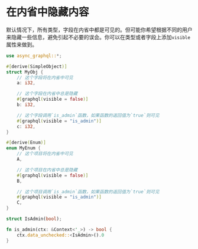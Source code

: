# 在内省中隐藏内容

默认情况下，所有类型，字段在内省中都是可见的。但可能你希望根据不同的用户来隐藏一些信息，避免引起不必要的误会。你可以在类型或者字段上添加`visible`属性来做到。

```rust
use async_graphql::*;

#[derive(SimpleObject)]
struct MyObj {
    // 这个字段将在内省中可见
    a: i32,

    // 这个字段在内省中总是隐藏
    #[graphql(visible = false)]
    b: i32,

    // 这个字段调用`is_admin`函数，如果函数的返回值为`true`则可见
    #[graphql(visible = "is_admin")]
    c: i32,
}

#[derive(Enum)]
enum MyEnum {
    // 这个项目将在内省中可见
    A,

    // 这个项目在内省中总是隐藏
    #[graphql(visible = false)]
    B,

    // 这个项目调用`is_admin`函数，如果函数的返回值为`true`则可见
    #[graphql(visible = "is_admin")]
    C,
}

struct IsAdmin(bool);

fn is_admin(ctx: &Context<'_>) -> bool {
    ctx.data_unchecked::<IsAdmin>().0
}

```
